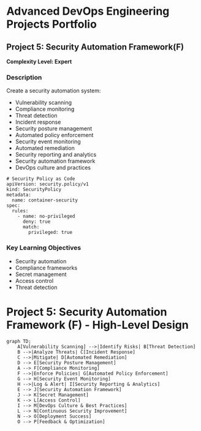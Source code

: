 # Advanced DevOps Engineering Projects Portfolio

## Project 5: Security Automation Framework(F)

**Complexity Level: Expert**

### Description



Create a security automation system:
- Vulnerability scanning
- Compliance monitoring
- Threat detection
- Incident response
- Security posture management
- Automated policy enforcement
- Security event monitoring
- Automated remediation
- Security reporting and analytics
- Security automation framework
- DevOps culture and practices

```
# Security Policy as Code
apiVersion: security.policy/v1
kind: SecurityPolicy
metadata:
  name: container-security
spec:
  rules:
    - name: no-privileged
      deny: true
      match:
        privileged: true
```

### Key Learning Objectives

- Security automation
- Compliance frameworks
- Secret management
- Access control
- Threat detection


# Project 5: Security Automation Framework (F) - High-Level Design

```mermaid
graph TD;
    A[Vulnerability Scanning] -->|Identify Risks| B[Threat Detection]
    B -->|Analyze Threats| C[Incident Response]
    C -->|Mitigate| D[Automated Remediation]
    D --> E[Security Posture Management]
    A --> F[Compliance Monitoring]
    F -->|Enforce Policies| G[Automated Policy Enforcement]
    G --> H[Security Event Monitoring]
    H -->|Log & Alert| I[Security Reporting & Analytics]
    E --> J[Security Automation Framework]
    J --> K[Secret Management]
    K --> L[Access Control]
    I --> M[DevOps Culture & Best Practices]
    L --> N[Continuous Security Improvement]
    N --> O[Deployment Success]
    O --> P[Feedback & Optimization]
